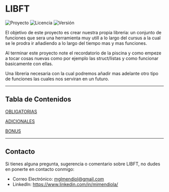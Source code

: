 # LIBFT

![Proyecto](https://img.shields.io/badge/Libft-Project-blue)
![Licencia](https://img.shields.io/badge/Licencia-MIT-orange)
![Versión](https://img.shields.io/badge/Versión-1.0-green)

El objetivo de este proyecto es crear nuestra propia libreria: un conjunto de funciones que sera una herramienta muy utill a lo largo del cursus a la cual se le prodra ir añadiendo a lo largo del tiempo mas y mas funciones.

Al terminar este proyecto note el recordatorio de la piscina y como empeze a tocar cosas nuevas como por ejemplo las struct/listas y como funcionar basicamente con ellas.

Una libreria necesaria con la cual podremos añadir mas adelante otro tipo de funciones las cuales nos serviran en un futuro.

---

## Tabla de Contenidos

[OBLIGATORIAS](./Documentation/OBLIGATORIAS/OBLIGATORIAS.md)

[ADICIONALES](./Documentation/ADICIONALES/ADICIONALES.md)

[BONUS](./Documentation/BONUS/BONUS.md)

---

## Contacto
Si tienes alguna pregunta, sugerencia o comentario sobre LIBFT, no dudes en ponerte en contacto conmigo:

- Correo Electrónico: <a href="mailto:mglmendiol@gmail.com" style="text-decoration: none; color:#fff">mglmendiol@gmail.com</a>
- LinkedIn: <a href="https://www.linkedin.com/in/mimendiola/" style="text-decoration: none; color:#fff !important;">https://www.linkedin.com/in/mimendiola/</a>